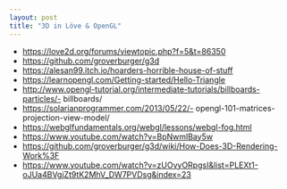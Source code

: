 ```yaml
---
layout: post
title: "3D in Löve & OpenGL"
---
```


- https://love2d.org/forums/viewtopic.php?f=5&t=86350
- https://github.com/groverburger/g3d
- https://alesan99.itch.io/hoarders-horrible-house-of-stuff
- https://learnopengl.com/Getting-started/Hello-Triangle
- http://www.opengl-tutorial.org/intermediate-tutorials/billboards-particles/- billboards/
- https://solarianprogrammer.com/2013/05/22/- opengl-101-matrices-projection-view-model/
- https://webglfundamentals.org/webgl/lessons/webgl-fog.html
- https://www.youtube.com/watch?v=BpNwmlBay5w
- https://github.com/groverburger/g3d/wiki/How-Does-3D-Rendering-Work%3F
- https://www.youtube.com/watch?v=zUOvyORpgsI&list=PLEXt1-oJUa4BVgjZt9tK2MhV_DW7PVDsg&index=23